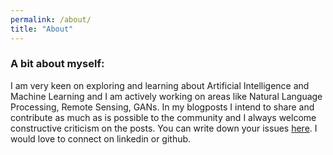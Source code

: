 ```yaml
---
permalink: /about/
title: "About"
---
```


### A bit about myself:
I am very keen on exploring and learning about Artificial Intelligence and Machine Learning and I am actively working on areas like Natural Language Processing, Remote Sensing, GANs. In my blogposts I intend to share and contribute as much as is possible to the community and I always welcome constructive criticism on the posts. You can write down your issues [here](https://github.com/SOUMEE2000/soumee2000.github.io/issues/new). I would love to connect on linkedin or github.
